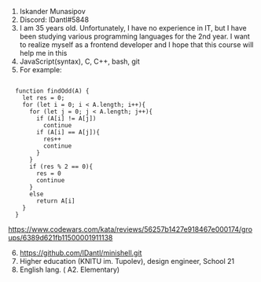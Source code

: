 1. Iskander Munasipov
2. Discord: lDantl#5848
3. I am 35 years old. Unfortunately, I have no experience in IT, but I have been studying various programming languages for the 2nd year. I want to realize myself as a frontend developer and I hope that this course will help me in this
4. JavaScript(syntax), C, C++, bash, git
5. For example:
<pre><code>
  function findOdd(A) {
    let res = 0;
    for (let i = 0; i < A.length; i++){
      for (let j = 0; j < A.length; j++){
        if (A[i] != A[j])
          continue
        if (A[i] == A[j]){
          res++
          continue
        }
      }
      if (res % 2 == 0){
        res = 0
        continue
      }
      else
        return A[i]
    }
  }
</code></pre>

https://www.codewars.com/kata/reviews/56257b1427e918467e000174/groups/6389d621fb11500001911138

6. https://github.com/lDantl/minishell.git
7. Higher education (KNITU im. Tupolev), design engineer, School 21
8. English lang. ( А2. Elementary)

